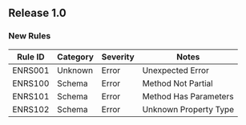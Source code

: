 ## Release 1.0

### New Rules

Rule ID | Category | Severity | Notes                 
--------|----------|----------|-----------------------
ENRS001 | Unknown  | Error    | Unexpected Error      
ENRS100 | Schema   | Error    | Method Not Partial    
ENRS101 | Schema   | Error    | Method Has Parameters 
ENRS102 | Schema   | Error    | Unknown Property Type 
